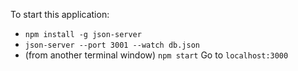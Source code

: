 To start this application:
- `npm install -g json-server`
- `json-server --port 3001 --watch db.json`
- (from another terminal window) `npm start`
Go to `localhost:3000`
